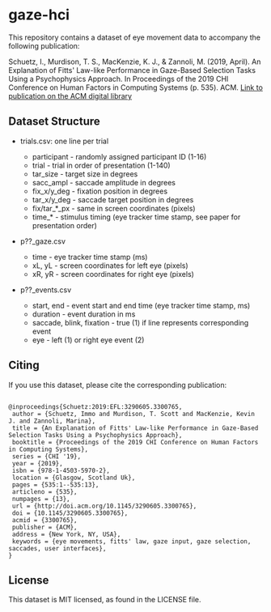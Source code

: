 # gaze-hci

This repository contains a dataset of eye movement data to accompany the following publication: 

Schuetz, I., Murdison, T. S., MacKenzie, K. J., & Zannoli, M. (2019, April). An Explanation of Fitts' Law-like Performance in Gaze-Based Selection Tasks Using a Psychophysics Approach. In Proceedings of the 2019 CHI Conference on Human Factors in Computing Systems (p. 535). ACM. 
[Link to publication on the ACM digital library](https://dl.acm.org/citation.cfm?id=3300765)


## Dataset Structure

- trials.csv: one line per trial
    - participant - randomly assigned participant ID (1-16)
    - trial - trial in order of presentation (1-140)
    - tar_size - target size in degrees
    - sacc_ampl - saccade amplitude in degrees
    - fix_x/y_deg - fixation position in degrees
    - tar_x/y_deg - saccade target position in degrees
    - fix/tar_*_px - same in screen coordinates (pixels)
    - time_* - stimulus timing (eye tracker time stamp, see paper for presentation order)

- p??_gaze.csv
    - time - eye tracker time stamp (ms)
    - xL, yL - screen coordinates for left eye (pixels)
    - xR, yR - screen coordinates for right eye (pixels)

- p??_events.csv
    - start, end - event start and end time (eye tracker time stamp, ms)
    - duration - event duration in ms
    - saccade, blink, fixation - true (1) if line represents corresponding event
    - eye - left (1) or right eye event (2)



## Citing

If you use this dataset, please cite the corresponding publication:

```

@inproceedings{Schuetz:2019:EFL:3290605.3300765,
 author = {Schuetz, Immo and Murdison, T. Scott and MacKenzie, Kevin J. and Zannoli, Marina},
 title = {An Explanation of Fitts' Law-like Performance in Gaze-Based Selection Tasks Using a Psychophysics Approach},
 booktitle = {Proceedings of the 2019 CHI Conference on Human Factors in Computing Systems},
 series = {CHI '19},
 year = {2019},
 isbn = {978-1-4503-5970-2},
 location = {Glasgow, Scotland Uk},
 pages = {535:1--535:13},
 articleno = {535},
 numpages = {13},
 url = {http://doi.acm.org/10.1145/3290605.3300765},
 doi = {10.1145/3290605.3300765},
 acmid = {3300765},
 publisher = {ACM},
 address = {New York, NY, USA},
 keywords = {eye movements, fitts' law, gaze input, gaze selection, saccades, user interfaces},
} 

```

## License
This dataset is MIT licensed, as found in the LICENSE file.